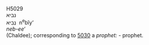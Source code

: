 <body>
  <p>H5029<br>  נביא  <br> נְבִיא  ‎  n<sup>e</sup>bı̂y‘  <br><i>neb-ee‘ </i><br>(Chaldee); corresponding to <a href="h5030.htm">5030</a>  a <i>prophet: - </i>prophet.<br></p>
 </body>